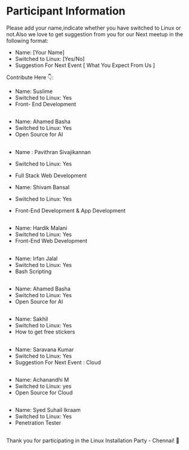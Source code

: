 # Participant Information

Please add your name,indicate whether you have switched to Linux or not.Also we love to get suggestion from you for our Next meetup in the following format:

- Name: [Your Name]
- Switched to Linux: [Yes/No]
- Suggestion For Next Event [ What You Expect From Us ]

Contribute Here 👇:

- Name: Suslime
- Switched to Linux: Yes
- Front- End Development

##

- Name: Ahamed Basha
- Switched to Linux: Yes
- Open Source for AI

##
- Name : Pavithran Sivajikannan
- Switched to Linux: Yes
- Full Stack Web Development

- Name: Shivam Bansal
- Switched to Linux: Yes
- Front-End Development & App Development 
##
- Name: Hardik Malani
- Switched to Linux: Yes
- Front-End Web Development
##
- Name: Irfan Jalal
- Switched to Linux: Yes
- Bash Scripting

##

- Name: Ahamed Basha
- Switched to Linux: Yes
- Open Source for AI

##
- Name: Sakhil
- Switched to Linux: Yes
- How to get free stickers

##

- Name: Saravana Kumar 
- Switched to Linux: Yes
- Suggestion For Next Event : Cloud 
##
- Name: Achanandhi M
- Switched to Linux: yes
- Open Source for Cloud
##
- Name: Syed Suhail Ikraam 
- Switched to Linux: Yes
- Penetration Tester

##

Thank you for participating in the Linux Installation Party - Chennai! 🎉
